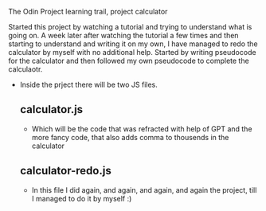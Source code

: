 The Odin Project learning trail, project calculator

Started this project by watching a tutorial and trying to understand what is going on.
A week later after watching the tutorial a few times and then starting to understand and writing it on my own, I have managed to redo the calculator by myself with no additional help.
Started by writing pseudocode for the calculator and then followed my own pseudocode to complete the calculaotr.

- Inside the prject there will be two JS files.
  ## calculator.js
  - Which will be the code that was refracted with help of GPT and the more fancy code, that also adds comma to thousends in the calculator
  ## calculator-redo.js
  - In this file I did again, and again, and again, and again the project, till I managed to do it by myself :) 
